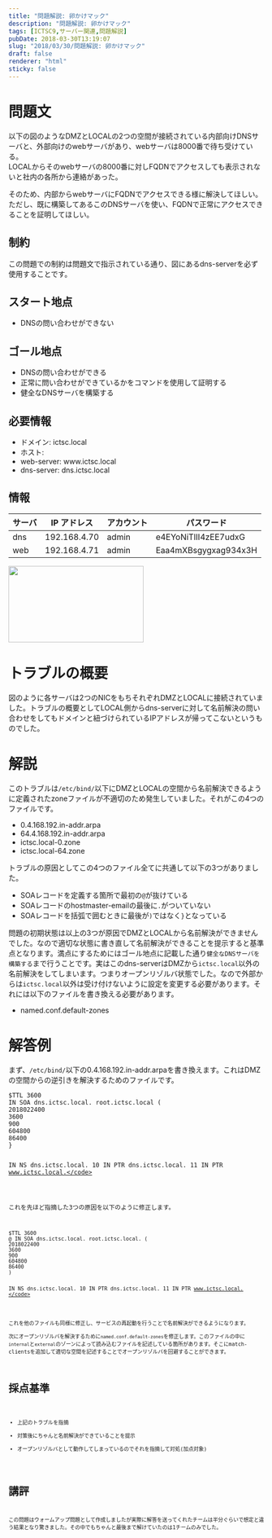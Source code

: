 ```yaml
---
title: "問題解説: 卵かけマック"
description: "問題解説: 卵かけマック"
tags: [ICTSC9,サーバー関連,問題解説]
pubDate: 2018-03-30T13:19:07
slug: "2018/03/30/問題解説: 卵かけマック"
draft: false
renderer: "html"
sticky: false
---
```


<h1>問題文</h1>
<p>以下の図のようなDMZとLOCALの2つの空間が接続されている内部向けDNSサーバと、外部向けのwebサーバがあり、webサーバは8000番で待ち受けている。<br />
LOCALからそのwebサーバの8000番に対しFQDNでアクセスしても表示されないと社内の各所から連絡があった。</p>
<p>そのため、内部からwebサーバにFQDNでアクセスできる様に解決してほしい。<br />
ただし、既に構築してあるこのDNSサーバを使い、FQDNで正常にアクセスできることを証明してほしい。</p>
<h2>制約</h2>
<p>この問題での制約は問題文で指示されている通り、図にあるdns-serverを必ず使用することです。</p>
<h2>スタート地点</h2>
<ul>
<li>DNSの問い合わせができない</li>
</ul>
<h2>ゴール地点</h2>
<ul>
<li>DNSの問い合わせができる</li>
<li>正常に問い合わせができているかをコマンドを使用して証明する</li>
<li>健全なDNSサーバを構築する</li>
</ul>
<h2>必要情報</h2>
<ul>
<li>ドメイン: ictsc.local</li>
<li>ホスト:</li>
<li>web-server: www.ictsc.local</li>
<li>dns-server: dns.ictsc.local</li>
</ul>
<h2>情報</h2>
<table>
<thead>
<tr>
<th>サーバ</th>
<th>IP アドレス</th>
<th>アカウント</th>
<th>パスワード</th>
</tr>
</thead>
<tbody>
<tr>
<td>dns</td>
<td>192.168.4.70</td>
<td>admin</td>
<td>e4EYoNiTlII4zEE7udxG</td>
</tr>
<tr>
<td>web</td>
<td>192.168.4.71</td>
<td>admin</td>
<td>Eaa4mXBsgygxag934x3H</td>
</tr>
</tbody>
</table>
<p><img decoding="async" loading="lazy" class="attachment-266x266 size-266x266" src="/images/wp/2018/03/2b1d7d878ed7c5983a1301816849f6a8-1.png.webp" alt="" width="266" height="150" /></p>
<h1>トラブルの概要</h1>
<p>図のように各サーバは2つのNICをもちそれぞれDMZとLOCALに接続されていました。トラブルの概要としてLOCAL側からdns-serverに対して名前解決の問い合わせをしてもドメインと紐づけられているIPアドレスが帰ってこないというものでした。</p>
<h1>解説</h1>
<p>このトラブルは<code>/etc/bind/</code>以下にDMZとLOCALの空間から名前解決できるように定義されたzoneファイルが不適切のため発生していました。それがこの4つのファイルです。</p>
<ul>
<li>0.4.168.192.in-addr.arpa</li>
<li>64.4.168.192.in-addr.arpa</li>
<li>ictsc.local-0.zone</li>
<li>ictsc.local-64.zone</li>
</ul>
<p>トラブルの原因としてこの4つのファイル全てに共通して以下の3つがありました。</p>
<ul>
<li>SOAレコードを定義する箇所で最初の<code>@</code>が抜けている</li>
<li>SOAレコードのhostmaster-emailの最後に<code>.</code>がついていない</li>
<li>SOAレコードを括弧で囲むときに最後が<code>)</code>ではなく<code>}</code>となっている</li>
</ul>
<p>問題の初期状態は以上の3つが原因でDMZとLOCALから名前解決ができませんでした。なので適切な状態に書き直して名前解決ができることを提示すると基準点となります。満点にするためにはゴール地点に記載した通り<code>健全なDNSサーバを構築する</code>まで行うことです。実はこのdns-serverはDMZから<code>ictsc.local</code>以外の名前解決をしてしまいます。つまりオープンリゾルバ状態でした。なので外部からは<code>ictsc.local</code>以外は受け付けないように設定を変更する必要があります。それには以下のファイルを書き換える必要があります。</p>
<ul>
<li>named.conf.default-zones</li>
</ul>
<h1>解答例</h1>
<p>まず、<code>/etc/bind/</code>以下の0.4.168.192.in-addr.arpaを書き換えます。これはDMZの空間からの逆引きを解決するためのファイルです。</p>
<pre><code>$TTL 3600
IN SOA dns.ictsc.local. root.ictsc.local (
2018022400
3600
900
604800
86400
}

IN NS dns.ictsc.local.
10 IN PTR dns.ictsc.local.
11 IN PTR www.ictsc.local.</code></pre>
<p>これを先ほど指摘した3つの原因を以下のように修正します。</p>
<pre><code>$TTL 3600
@ IN SOA dns.ictsc.local. root.ictsc.local. (
2018022400
3600
900
604800
86400
)

IN NS dns.ictsc.local.
10 IN PTR dns.ictsc.local.
11 IN PTR www.ictsc.local.</code></pre>
<p>これを他のファイルも同様に修正し、サービスの再起動を行うことで名前解決ができるようになります。<br />
次にオープンリゾルバを解決するために<code>named.conf.default-zones</code>を修正します。このファイルの中に<code>internal</code>と<code>external</code>のゾーンによって読み込むファイルを記述している箇所があります。そこにmatch-clientsを追加して適切な空間を記述することでオープンリゾルバを回避することができます。</p>
<h1>採点基準</h1>
<ul>
<li>上記のトラブルを指摘</li>
<li>対策後にちゃんと名前解決ができていることを提示</li>
<li>オープンリゾルバとして動作してしまっているのでそれを指摘して対処(加点対象)</li>
</ul>
<h1>講評</h1>
<p>この問題はウォームアップ問題として作成しましたが実際に解答を送ってくれたチームは半分ぐらいで想定と違う結果となり驚きました。その中でもちゃんと最後まで解けていたのは1チームのみでした。</p>

